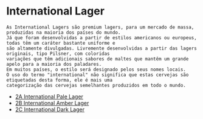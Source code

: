 # International Lager

```
As International Lagers são premium lagers, para um mercado de massa, produzidas na maioria dos países do mundo. 
Já que foram desenvolvidas a partir de estilos americanos ou europeus, todas têm um caráter bastante uniforme e 
são altamente divulgadas. Livremente desenvolvidas a partir das lagers originais, tipo Pilsner, com coloridas 
variações que têm adicionais sabores de maltes que mantêm um grande apelo para a maioria dos paladares. 
Em muitos países, o estilo será designado pelos seus nomes locais. 
O uso do termo "international" não significa que estas cervejas são etiquetadas desta forma, ele é mais uma 
categorização das cervejas semelhantes produzidos em todo o mundo.
```

* [2A International Pale Lager](2a.md)
* [2B International Amber Lager](2b.md)
* [2C International Dark Lager](2c.md)
